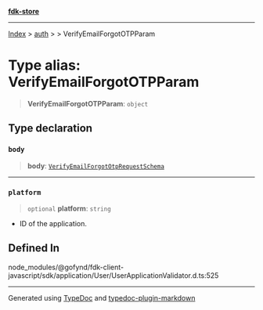 [**fdk-store**](../../../README.md)
***

[Index](../../../API.md) > [auth](../../README.md) > [<internal>](../README.md) > VerifyEmailForgotOTPParam

# Type alias: VerifyEmailForgotOTPParam

> **VerifyEmailForgotOTPParam**: `object`

## Type declaration

### `body`

> **body**: [`VerifyEmailForgotOtpRequestSchema`](type-alias.VerifyEmailForgotOtpRequestSchema.md)

***

### `platform`

> `optional` **platform**: `string`

- ID of the application.

## Defined In

node\_modules/@gofynd/fdk-client-javascript/sdk/application/User/UserApplicationValidator.d.ts:525

***
Generated using [TypeDoc](https://typedoc.org/) and [typedoc-plugin-markdown](https://www.npmjs.com/package/typedoc-plugin-markdown)

